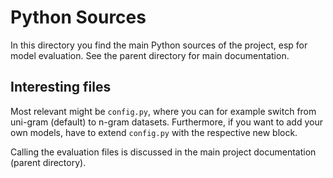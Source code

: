 # Python Sources

In this directory you find the main Python sources of the project, esp for model evaluation.
See the parent directory for main documentation.
 

## Interesting files

Most relevant might be `config.py`, where you can for example switch from uni-gram (default) to n-gram datasets. 
Furthermore, if you want to add your own models, have to extend `config.py` with the respective new block.

Calling the evaluation files is discussed in the main project documentation (parent directory). 
